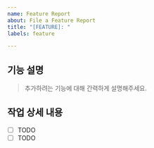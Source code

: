 ```yaml
---
name: Feature Report
about: File a Feature Report
title: "[FEATURE]: "
labels: feature

---
```


## 기능 설명
> 추가하려는 기능에 대해 간력하게 설명해주세요.   
## 작업 상세 내용
- [ ] TODO
- [ ] TODO
